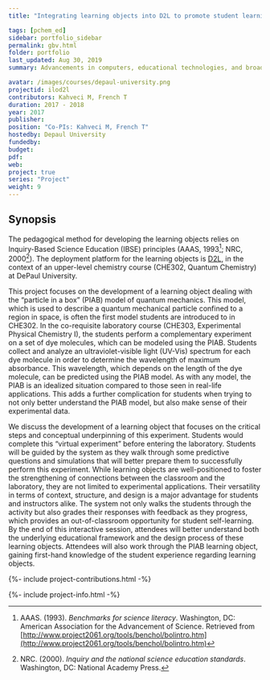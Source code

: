 ```yaml
---
title: "Integrating learning objects into D2L to promote student learning of difficult scientific concepts"

tags: [pchem_ed]
sidebar: portfolio_sidebar
permalink: gbv.html
folder: portfolio
last_updated: Aug 30, 2019
summary: Advancements in computers, educational technologies, and broadband Internet bring new opportunities for chemistry educators and learners. This project will introduce a valid and reliable method to effectively develop and easily deploy learning objects (i.e. Sharable Content Object Reference Model (SCORM)) in context of physical chemistry (PChem) course at DePaul University.

avatar: /images/courses/depaul-university.png
projectid: ilod2l
contributors: Kahveci M, French T
duration: 2017 - 2018
year: 2017
publisher:
position: "Co-PIs: Kahveci M, French T"
hostedby: Depaul University
fundedby:
budget:
pdf:
web:
project: true
series: "Project"
weight: 9
---
```


## Synopsis

The pedagogical method for developing the learning objects relies on Inquiry-Based Science Education (IBSE) principles (AAAS, 1993[^AAAS]; NRC, 2000[^NRC]). The deployment platform for the learning objects is [D2L](https://d2l.depaul.edu), in the context of an upper-level chemistry course (CHE302, Quantum Chemistry) at DePaul University.

[^AAAS]: AAAS. (1993). *Benchmarks for science literacy*. Washington, DC: American Association for the Advancement of Science. Retrieved from [http://www.project2061.org/tools/benchol/bolintro.htm](http://www.project2061.org/tools/benchol/bolintro.htm)
[^NRC]: NRC. (2000). *Inquiry and the national science education standards*. Washington, DC: National Academy Press.

This project focuses on the development of a learning object dealing with the “particle in a box” (PIAB) model of quantum mechanics. This model, which is used to describe a quantum mechanical particle confined to a region in space, is often the first model students are introduced to in CHE302. In the co-requisite laboratory course (CHE303, Experimental Physical Chemistry I), the students perform a complementary experiment on a set of dye molecules, which can be modeled using the PIAB. Students collect and analyze an ultraviolet-visible light (UV-Vis) spectrum for each dye molecule in order to determine the wavelength of maximum absorbance. This wavelength, which depends on the length of the dye molecule, can be predicted using the PIAB model. As with any model, the PIAB is an idealized situation compared to those seen in real-life applications. This adds a further complication for students when trying to not only better understand the PIAB model, but also make sense of their experimental data.

We discuss the development of a learning object that focuses on the critical steps and conceptual underpinning of this experiment. Students would complete this “virtual experiment” before entering the laboratory. Students will be guided by the system as they walk through some predictive questions and simulations that will better prepare them to successfully perform this experiment. While learning objects are well-positioned to foster the strengthening of connections between the classroom and the laboratory, they are not limited to experimental applications. Their versatility in terms of context, structure, and design is a major advantage for students and instructors alike. The system not only walks the students through the activity but also grades their responses with feedback as they progress, which provides an out-of-classroom opportunity for student self-learning. By the end of this interactive session, attendees will better understand both the underlying educational framework and the design process of these learning objects. Attendees will also work through the PIAB learning object, gaining first-hand knowledge of the student experience regarding learning objects.

{%- include project-contributions.html -%}

{%- include project-info.html -%}
